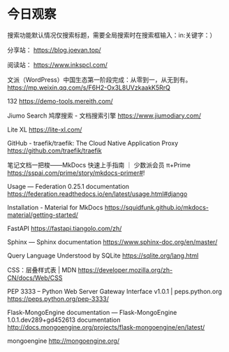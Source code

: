 # 今日观察

搜索功能默认情况仅搜索标题，需要全局搜索时在搜索框输入：in:关键字：）  

分享站： https://blog.joevan.top/  

阅读站： https://www.inkspcl.com/  


文派（WordPress）中国生态第一阶段完成：从零到一，从无到有。  https://mp.weixin.qq.com/s/F6H2-Ox3L8UVzkaakK5RrQ  

132  https://demo-tools.mereith.com/    

Jiumo Search 鸠摩搜索 - 文档搜索引擎  https://www.jiumodiary.com/  

Lite XL  https://lite-xl.com/  

GitHub - traefik/traefik: The Cloud Native Application Proxy  https://github.com/traefik/traefik  

笔记文档一把梭——MkDocs 快速上手指南 ｜ 少数派会员 π+Prime  https://sspai.com/prime/story/mkdocs-primer#!  

Usage — Federation 0.25.1 documentation  https://federation.readthedocs.io/en/latest/usage.html#django  

Installation - Material for MkDocs  https://squidfunk.github.io/mkdocs-material/getting-started/  

FastAPI  https://fastapi.tiangolo.com/zh/  

Sphinx — Sphinx documentation  https://www.sphinx-doc.org/en/master/  

Query Language Understood by SQLite  https://sqlite.org/lang.html  

CSS：层叠样式表 | MDN  https://developer.mozilla.org/zh-CN/docs/Web/CSS  

PEP 3333 – Python Web Server Gateway Interface v1.0.1 | peps.python.org  https://peps.python.org/pep-3333/  

Flask-MongoEngine documentation — Flask-MongoEngine 1.0.1.dev289+gd452613 documentation  http://docs.mongoengine.org/projects/flask-mongoengine/en/latest/  

mongoengine  http://mongoengine.org/  

